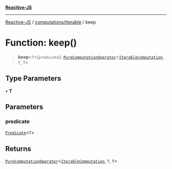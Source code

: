 [**Reactive-JS**](../../../README.md)

***

[Reactive-JS](../../../README.md) / [computations/Iterable](../README.md) / keep

# Function: keep()

> **keep**\<`T`\>(`predicate`): [`PureComputationOperator`](../../type-aliases/PureComputationOperator.md)\<[`IterableComputation`](../interfaces/IterableComputation.md), `T`, `T`\>

## Type Parameters

• **T**

## Parameters

### predicate

[`Predicate`](../../../functions/type-aliases/Predicate.md)\<`T`\>

## Returns

[`PureComputationOperator`](../../type-aliases/PureComputationOperator.md)\<[`IterableComputation`](../interfaces/IterableComputation.md), `T`, `T`\>
